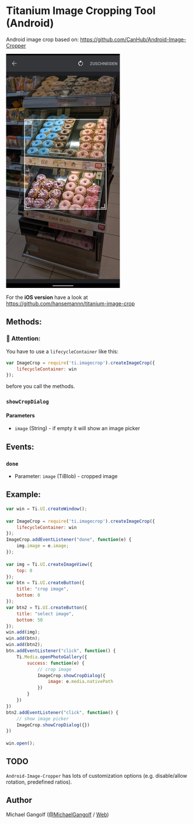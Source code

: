 # Titanium Image Cropping Tool (Android)

Android image crop based on: https://github.com/CanHub/Android-Image-Cropper

<img src="assets/screenshot.jpg"/>

For the <b>iOS version</b> have a look at https://github.com/hansemannn/titanium-image-crop

## Methods:

### 📢 Attention:
You have to use a `lifecycleContainer` like this:
```javascript
var ImageCrop = require('ti.imagecrop').createImageCrop({
	lifecycleContainer: win
});
```
before you call the methods.

### `showCropDialog`

#### Parameters

- `image` (String) - if empty it will show an image picker


## Events:

### `done`
- Parameter: `image` (TiBlob) - cropped image

## Example:

```javascript
var win = Ti.UI.createWindow();

var ImageCrop = require('ti.imagecrop').createImageCrop({
	lifecycleContainer: win
});
ImageCrop.addEventListener("done", function(e) {
	img.image = e.image;
});

var img = Ti.UI.createImageView({
	top: 0
});
var btn = Ti.UI.createButton({
	title: "crop image",
	bottom: 0
});
var btn2 = Ti.UI.createButton({
	title: "select image",
	bottom: 50
});
win.add(img);
win.add(btn);
win.add(btn2);
btn.addEventListener("click", function() {
	Ti.Media.openPhotoGallery({
		success: function(e) {
            // crop image
			ImageCrop.showCropDialog({
				image: e.media.nativePath
			})
		}
	})
})
btn2.addEventListener("click", function() {
    // show image picker
	ImageCrop.showCropDialog({})
})

win.open();
```

## TODO

`Android-Image-Cropper` has lots of customization options (e.g. disable/allow rotation, predefined ratios).

## Author
Michael Gangolf (<a href="https://github.com/m1ga">@MichaelGangolf</a> / <a href="https://www.migaweb.de">Web</a>)
